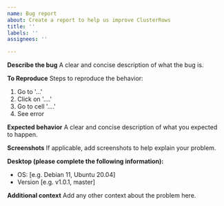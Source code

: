 ```yaml
---
name: Bug report
about: Create a report to help us improve ClusterRows
title: ''
labels: ''
assignees: ''

---
```


**Describe the bug**
A clear and concise description of what the bug is.

**To Reproduce**
Steps to reproduce the behavior:
1. Go to '...'
2. Click on '....'
3. Go to cell '....'
4. See error

**Expected behavior**
A clear and concise description of what you expected to happen.

**Screenshots**
If applicable, add screenshots to help explain your problem.

**Desktop (please complete the following information):**
 - OS: [e.g. Debian 11, Ubuntu 20.04]
 - Version [e.g. v1.0.1, master]

**Additional context**
Add any other context about the problem here.
